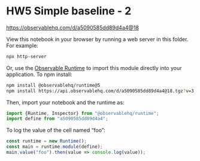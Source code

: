 # HW5 Simple baseline - 2

https://observablehq.com/d/a5090585dd89d4a4@18

View this notebook in your browser by running a web server in this folder. For
example:

~~~sh
npx http-server
~~~

Or, use the [Observable Runtime](https://github.com/observablehq/runtime) to
import this module directly into your application. To npm install:

~~~sh
npm install @observablehq/runtime@5
npm install https://api.observablehq.com/d/a5090585dd89d4a4@18.tgz?v=3
~~~

Then, import your notebook and the runtime as:

~~~js
import {Runtime, Inspector} from "@observablehq/runtime";
import define from "a5090585dd89d4a4";
~~~

To log the value of the cell named “foo”:

~~~js
const runtime = new Runtime();
const main = runtime.module(define);
main.value("foo").then(value => console.log(value));
~~~
